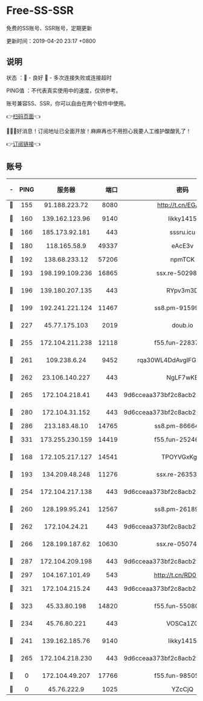 # Free-SS-SSR

免费的SS账号、SSR账号，定期更新

更新时间：2019-04-20 23:17 +0800

## 说明

状态     ：🙂 - 良好 🙁 - 多次连接失败或连接超时

PING值   ：不代表真实使用中的速度，仅供参考。

账号兼容SS、SSR，你可以自由在两个软件中使用。

👉[扫码页面](https://liesauer.github.io/Free-SS-SSR/)👈

🎉🎉🎉好消息！订阅地址已全面开放！麻麻再也不用担心我要人工维护酸酸乳了！

👉[订阅链接](https://www.liesauer.net/yogurt/subscribe?ACCESS_TOKEN=DAYxR3mMaZAsaqUb)👈

## 账号

|-|PING|服务器|端口|密码|加密方式|区域|
|:----:|:----:|:-----:|-----:|:----:|:----:|:----:|
|🙂|155|91.188.223.72|8080|http://t.cn/EGJIyrl|rc4-md5|RU|
|🙂|160|139.162.123.96|9140|likky1415|aes-256-cfb|JP|
|🙂|166|185.173.92.181|443|sssru.icu|rc4-md5|RU|
|🙂|180|118.165.58.9|49337|eAcE3v|chacha20-ietf|TW|
|🙂|192|138.68.233.12|57206|npmTCK|rc4-md5|US|
|🙂|193|198.199.109.236|16865|ssx.re-50298723|aes-256-cfb|US|
|🙂|196|139.180.207.135|443|RYpv3m3D|aes-256-cfb|JP|
|🙂|199|192.241.221.124|11467|ss8.pm-91599919|aes-256-cfb|US|
|🙂|227|45.77.175.103|2019|doub.io|aes-128-ctr|SG|
|🙂|255|172.104.211.238|12118|f55.fun-22837122|aes-256-cfb|US|
|🙂|261|109.238.6.24|9452|rqa30WL4DdAvgIFG6Fs3znzTa|aes-256-cfb|FR|
|🙂|262|23.106.140.227|443|NgLF7wKB|aes-256-cfb|US|
|🙂|265|172.104.218.41|443|9d6cceaa373bf2c8acb22e60b6a58be6|aes-256-cfb|US|
|🙂|280|172.104.31.152|443|9d6cceaa373bf2c8acb22e60b6a58be6|aes-256-cfb|US|
|🙂|286|213.183.48.10|14765|ss8.pm-86664853|rc4-md5|RU|
|🙂|331|173.255.230.159|14419|f55.fun-25246230|aes-256-cfb|US|
|🙂|168|172.105.217.127|14541|TPOYVGxKglpi|aes-256-cfb|JP|
|🙂|193|134.209.48.248|11276|ssx.re-26353415|aes-256-cfb|US|
|🙂|254|172.104.217.138|443|9d6cceaa373bf2c8acb22e60b6a58be6|aes-256-cfb|US|
|🙂|260|128.199.95.241|12567|ss8.pm-26189593|aes-256-cfb|SG|
|🙂|262|172.104.24.21|443|9d6cceaa373bf2c8acb22e60b6a58be6|aes-256-cfb|US|
|🙂|266|128.199.187.62|10630|ssx.re-05074974|aes-256-cfb|SG|
|🙂|287|172.104.209.198|443|9d6cceaa373bf2c8acb22e60b6a58be6|aes-256-cfb|US|
|🙂|297|104.167.101.49|543|http://t.cn/RD0D7sx|rc4-md5|CA|
|🙂|321|172.104.215.24|443|9d6cceaa373bf2c8acb22e60b6a58be6|aes-256-cfb|US|
|🙂|323|45.33.80.198|14820|f55.fun-55080399|aes-256-cfb|US|
|🙁|234|45.76.80.221|443|VOSCa1ZG|aes-256-cfb|DE|
|🙁|241|139.162.185.76|9140|likky1415|aes-256-cfb|DE|
|🙁|265|172.104.218.230|443|9d6cceaa373bf2c8acb22e60b6a58be6|aes-256-cfb|US|
|🙁|0|172.104.49.207|17766|f55.fun-98505855|aes-256-cfb|SG|
|🙁|0|45.76.222.9|1025|YZcCjQ|rc4-md5|JP|
